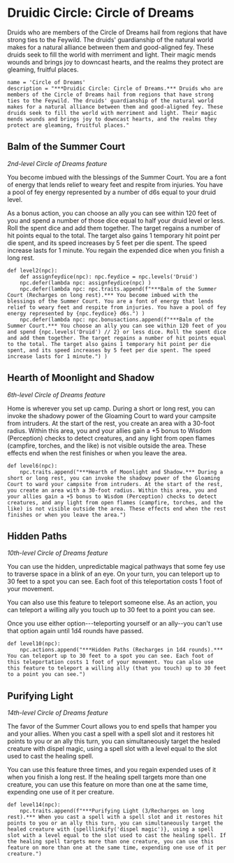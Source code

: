 # Druidic Circle: Circle of Dreams
Druids who are members of the Circle of Dreams hail from regions that have strong ties to the Feywild. The druids' guardianship of the natural world makes for a natural alliance between them and good-aligned fey. These druids seek to fill the world with merriment and light. Their magic mends wounds and brings joy to downcast hearts, and the realms they protect are gleaming, fruitful places.

```
name = 'Circle of Dreams'
description = "***Druidic Circle: Circle of Dreams.*** Druids who are members of the Circle of Dreams hail from regions that have strong ties to the Feywild. The druids' guardianship of the natural world makes for a natural alliance between them and good-aligned fey. These druids seek to fill the world with merriment and light. Their magic mends wounds and brings joy to downcast hearts, and the realms they protect are gleaming, fruitful places."
```

## Balm of the Summer Court
*2nd-level Circle of Dreams feature*

You become imbued with the blessings of the Summer Court. You are a font of energy that lends relief to weary feet and respite from injuries. You have a pool of fey energy represented by a number of d6s equal to your druid level.

As a bonus action, you can choose an ally you can see within 120 feet of you and spend a number of those dice equal to half your druid level or less. Roll the spent dice and add them together. The target regains a number of hit points equal to the total. The target also gains 1 temporary hit point per die spent, and its speed increases by 5 feet per die spent. The speed increase lasts for 1 minute.
You regain the expended dice when you finish a long rest.

```
def level2(npc):
    def assignfeydice(npc): npc.feydice = npc.levels('Druid')
    npc.defer(lambda npc: assignfeydice(npc) )
    npc.defer(lambda npc: npc.traits.append(f"***Balm of the Summer Court (Recharges on long rest).*** You become imbued with the blessings of the Summer Court. You are a font of energy that lends relief to weary feet and respite from injuries. You have a pool of fey energy represented by {npc.feydice} d6s.") )
    npc.defer(lambda npc: npc.bonusactions.append(f"***Balm of the Summer Court.*** You choose an ally you can see within 120 feet of you and spend {npc.levels('Druid') // 2} or less dice. Roll the spent dice and add them together. The target regains a number of hit points equal to the total. The target also gains 1 temporary hit point per die spent, and its speed increases by 5 feet per die spent. The speed increase lasts for 1 minute.") )
```

## Hearth of Moonlight and Shadow 
*6th-level Circle of Dreams feature*

Home is wherever you set up camp. During a short or long rest, you can invoke the shadowy power of the Gloaming Court to ward your campsite from intruders. At the start of the rest, you create an area with a 30-foot radius. Within this area, you and your allies gain a +5 bonus to Wisdom (Perception) checks to detect creatures, and any light from open flames (campfire, torches, and the like) is not visible outside the area. These effects end when the rest finishes or when you leave the area.

```
def level6(npc):
    npc.traits.append("***Hearth of Moonlight and Shadow.*** During a short or long rest, you can invoke the shadowy power of the Gloaming Court to ward your campsite from intruders. At the start of the rest, you create an area with a 30-foot radius. Within this area, you and your allies gain a +5 bonus to Wisdom (Perception) checks to detect creatures, and any light from open flames (campfire, torches, and the like) is not visible outside the area. These effects end when the rest finishes or when you leave the area.")
```

## Hidden Paths
*10th-level Circle of Dreams feature*

You can use the hidden, unpredictable magical pathways that some fey use to traverse space in a blink of an eye. On your turn, you can teleport up to 30 feet to a spot you can see. Each foot of this teleportation costs 1 foot of your movement.

You can also use this feature to teleport someone else. As an action, you can teleport a willing ally you touch up to 30 feet to a point you can see.

Once you use either option---teleporting yourself or an ally--you can't use that option again until 1d4 rounds have passed.

```
def level10(npc):
    npc.actions.append("***Hidden Paths (Recharges in 1d4 rounds).*** You can teleport up to 30 feet to a spot you can see. Each foot of this teleportation costs 1 foot of your movement. You can also use this feature to teleport a willing ally (that you touch) up to 30 feet to a point you can see.")
```

## Purifying Light
*14th-level Circle of Dreams feature*

The favor of the Summer Court allows you to end spells that hamper you and your allies. When you cast a spell with a spell slot and it restores hit points to you or an ally this turn, you can simultaneously target the healed creature with dispel magic, using a spell slot with a level equal to the slot used to cast the healing spell.

You can use this feature three times, and you regain expended uses of it when you finish a long rest. If the healing spell targets more than one creature, you can use this feature on more than one at the same time, expending one use of it per creature.

```
def level14(npc):
    npc.traits.append(f"***Purifying Light (3/Recharges on long rest).*** When you cast a spell with a spell slot and it restores hit points to you or an ally this turn, you can simultaneously target the healed creature with {spelllinkify('dispel magic')}, using a spell slot with a level equal to the slot used to cast the healing spell. If the healing spell targets more than one creature, you can use this feature on more than one at the same time, expending one use of it per creature.")
```
